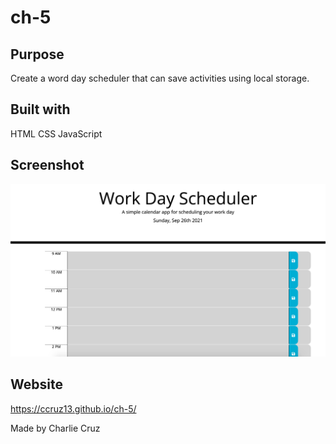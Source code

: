 # ch-5 

## Purpose
Create a word day scheduler that can save activities using local storage.

## Built with
HTML
CSS
JavaScript

## Screenshot
![Screenshot](develop/Screen-shot.png)

## Website
https://ccruz13.github.io/ch-5/


Made by Charlie Cruz